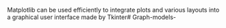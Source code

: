 Matplotlib can be used efficiently to integrate plots and various layouts into a graphical user interface made by Tkinter# Graph-models-
